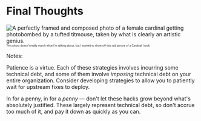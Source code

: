 # Final Thoughts

<img
    id="splash"
    src="images/cardinal-photobomb.jpg"
    alt="A perfectly framed and composed photo of a female cardinal getting photobombed by a tufted titmouse, taken by what is clearly an artistic genius."
    style="max-height: 800px; margin-bottom: 0px"
/><br/>
<span style="font-size: 0.5em; margin-top: 0px">This photo doesn't really match what I'm talking about, but I wanted to show off this rad picture of a Cardinal I took.</span>

Notes:

Patience is a virtue. Each of these strategies involves incurring some technical debt, and some of them involve _imposing_ technical debt on your entire organization. Consider developing strategies to allow you to patiently wait for upstream fixes to deploy.

In for a penny, in for a _penny_ — don't let these hacks grow beyond what's absolutely justified. These largely represent technical debt, so don't accrue too much of it, and pay it down as quickly as you can.
